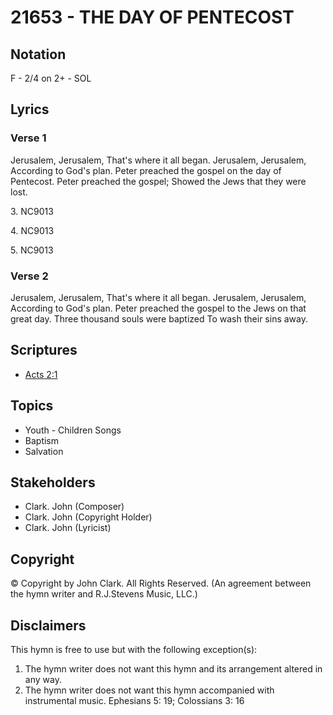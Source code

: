 # 21653 - THE DAY OF PENTECOST

## Notation

F - 2/4 on 2+ - SOL

## Lyrics

### Verse 1

Jerusalem, Jerusalem, That's where it all began. Jerusalem, Jerusalem, According to God's plan.  Peter preached the gospel on the day of Pentecost. Peter preached the gospel; Showed the Jews that they were lost. 



3. NC9013

4. NC9013

5. NC9013





### Verse 2

Jerusalem, Jerusalem, That's where it all began. Jerusalem, Jerusalem, According to God's plan. Peter preached the gospel to the Jews on that great day. Three thousand souls were baptized To wash their sins away. 


## Scriptures

- [Acts 2:1](https://www.biblegateway.com/passage/?search=Acts%202%3A1)

## Topics

- Youth - Children Songs
- Baptism
- Salvation

## Stakeholders

- Clark. John (Composer)
- Clark. John (Copyright Holder)
- Clark. John (Lyricist)

## Copyright

© Copyright by John Clark. All Rights Reserved.
(An agreement between the hymn writer and R.J.Stevens Music, LLC.)

## Disclaimers

This hymn is free to use but with the following exception(s):
1. The hymn writer does not want this hymn and its arrangement altered in any way.
2. The hymn writer does not want this hymn accompanied with instrumental music.
Ephesians 5: 19; Colossians 3: 16

